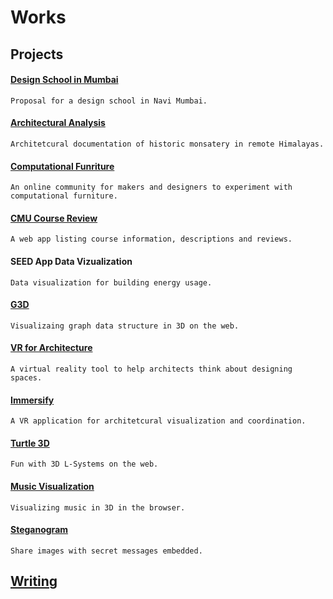 # Works

## Projects
#### [Design School in Mumbai](https://amitlzkpa.wordpress.com/2014/10/17/thesis-project-design-school-in-navi-mumbai/)
	Proposal for a design school in Navi Mumbai.

#### [Architectural Analysis](https://amitlzkpa.wordpress.com/2013/10/02/analysis-of-druk-white-lotus-school/)
	Architetcural documentation of historic monsatery in remote Himalayas.

#### [Computational Funriture](https://o-lap.org)
	An online community for makers and designers to experiment with computational furniture.

#### [CMU Course Review](https://cmucoursereviews.pythonanywhere.com)
	A web app listing course information, descriptions and reviews.

#### SEED App Data Vizualization
	Data visualization for building energy usage.

#### [G3D](https://github.com/amitlzkpa/G3D)
	Visualizaing graph data structure in 3D on the web.

#### [VR for Architecture](https://docs.google.com/presentation/d/1O33eKWV7hVRZQC-TmBLysirCh37541I5MpVejZHN-6s/edit?usp=sharing)
	A virtual reality tool to help architects think about designing spaces.

#### [Immersify](https://www.food4rhino.com/app/immersify)
	A VR application for architetcural visualization and coordination.

#### [Turtle 3D](https://turtle3d.herokuapp.com)
	Fun with 3D L-Systems on the web.

#### [Music Visualization](https://lotusaudio.herokuapp.com)
	Visualizing music in 3D in the browser.

#### [Steganogram](https://steganogram.herokuapp.com)
	Share images with secret messages embedded.


## [Writing](https://medium.com/@olapdesign)
